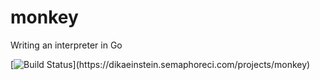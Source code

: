 # monkey

Writing an interpreter in Go

[![Build Status](https://dikaeinstein.semaphoreci.com/badges/monkey.svg?)](https://dikaeinstein.semaphoreci.com/projects/monkey)
